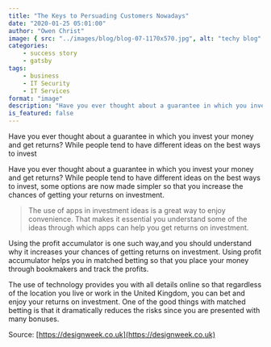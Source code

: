 ```yaml
---
title: "The Keys to Persuading Customers Nowadays"
date: "2020-01-25 05:01:00"
author: "Owen Christ"
image: { src: "../images/blog/blog-07-1170x570.jpg", alt: "techy blog" }
categories:
    - success story
    - gatsby
tags:
    - business
    - IT Security
    - IT Services
format: "image"
description: "Have you ever thought about a guarantee in which you invest your money and get returns? While people tend to have different ideas on the best ways to invest"
is_featured: false
---
```


Have you ever thought about a guarantee in which you invest your money and get returns? While people tend to have different ideas on the best ways to invest

<!-- endexcerpt -->

Have you ever thought about a guarantee in which you invest your money and get returns? While people tend to have different ideas on the best ways to invest, some options are now made simpler so that you increase the chances of getting your returns on investment.

> The use of apps in investment ideas is a great way to enjoy convenience. That makes it essential you understand some of the ideas through which apps can help you get returns on investment.

Using the profit accumulator is one such way,and you should understand why it increases your chances of getting returns on investment. Using profit accumulator helps you in matched betting so that you place your money through bookmakers and track the profits.

The use of technology provides you with all details online so that regardless of the location you live or work in the United Kingdom, you can bet and enjoy your returns on investment.
One of the good things with matched betting is that it dramatically reduces the risks since you are presented with many bonuses.

Source: [https://designweek.co.uk](https://designweek.co.uk)
